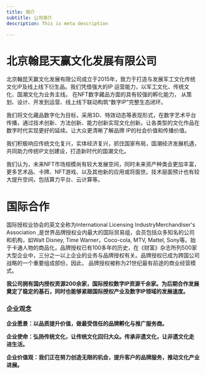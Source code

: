 ```yaml
---
title: 简介
subtitle: 公司简介
description: This is meta description

---
```

# 北京翰昆天赢文化发展有限公司

北京翰昆天赢文化发展有限公司成立于2015年，致力于打造与发展军工文化传统文化IP及线上线下衍生品。我们凭借强大的IP 运营能力，以军工文化、传统文化、国潮文化为业务主线。 在NFT数字藏品方面的具有较强的孵化能力， 从策划、设计、开发到运营、线上线下联动构筑“数字IP”完整生态闭环。

我们将文化藏品数字化为目标，采用3D、特效动态等表现形式，在数字艺术平台传播，通过技术创新、方法创新、能力创新实现文化创新。让各类型的文化作品在数字时代实现更好的延续。让大众更清晰了解品牌 IP的社会价值和传播价值。

我们积极响应传统文化复兴，实体经济复兴，抓住国家布局，国潮经济发展机遇，共同助力传统IP文创建设，打造新时代的国潮文化。

我们认为，未来NFT市场规模尚有较大发展空间，同时未来资产种类会更加丰富，更多艺术品、卡牌、NFT游戏、以及其他新的应用或将面世。技术层面预计也有较大提升空间，包括算力平台、云计算等。

# **国际合作**

国际授权业协会的英文全称为International Licensing IndustryMerchandiser's Association ,是世界品牌授权业内最大的国际贸易组，会员包括众多知名的公司和机构，如Walt Disney, Time Warner，Coco-cola, MTV, Mattel, Sony等。始于卡通人物的商品化，品牌授权已有100多年的历史，在《财富》杂志所列500家大型企业中，三分之一以上企业的业务与品牌授权有关。品牌授权已成为跨国公司战略的一个重要组成部份，因此， 品牌授权被称为21世纪最有前途的商业经营模式。

**我公司拥有国内授权资源200余家，国际授权数字IP资源千余家。为后期合作发展奠定了稳定的基石，同时也能够紧跟国际授权产业及数字IP领域的发展速度。**

### 企业观念

**企业愿景：以品质提升价值，做最受信任的品牌孵化与推广服务商。**

**企业使命：弘扬传统文化，让传统文化回归大众。传承非遗文化，让非遗文化走 进生活。**

**企业价值观：我们正在努力创造无限的机会，提升客户的品牌服务，推动文化产业进展。**